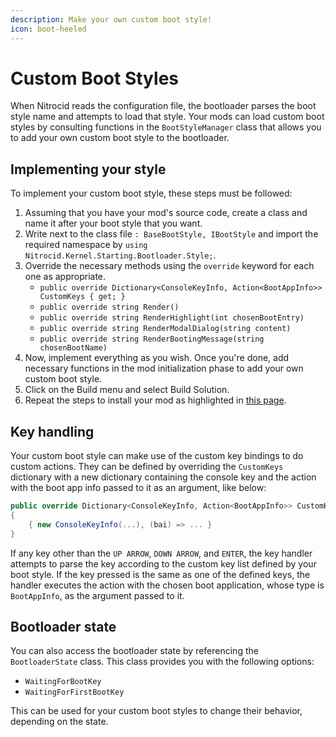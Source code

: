 ```yaml
---
description: Make your own custom boot style!
icon: boot-heeled
---
```


# Custom Boot Styles

When Nitrocid reads the configuration file, the bootloader parses the boot style name and attempts to load that style. Your mods can load custom boot styles by consulting functions in the `BootStyleManager` class that allows you to add your own custom boot style to the bootloader.

## Implementing your style

To implement your custom boot style, these steps must be followed:

1. Assuming that you have your mod's source code, create a class and name it after your boot style that you want.
2. Write next to the class file `: BaseBootStyle, IBootStyle` and import the required namespace by `using Nitrocid.Kernel.Starting.Bootloader.Style;`.
3. Override the necessary methods using the `override` keyword for each one as appropriate.
   * `public override Dictionary<ConsoleKeyInfo, Action<BootAppInfo>> CustomKeys { get; }`
   * `public override string Render()`
   * `public override string RenderHighlight(int chosenBootEntry)`
   * `public override string RenderModalDialog(string content)`
   * `public override string RenderBootingMessage(string chosenBootName)`
4. Now, implement everything as you wish. Once you're done, add necessary functions in the mod initialization phase to add your own custom boot style.
5. Click on the Build menu and select Build Solution.
6. Repeat the steps to install your mod as highlighted in [this page](../kernel-modifications/#building).

## Key handling

Your custom boot style can make use of the custom key bindings to do custom actions. They can be defined by overriding the `CustomKeys` dictionary with a new dictionary containing the console key and the action with the boot app info passed to it as an argument, like below:

```csharp
public override Dictionary<ConsoleKeyInfo, Action<BootAppInfo>> CustomKeys { get; } = new()
{
    { new ConsoleKeyInfo(...), (bai) => ... }
}
```

If any key other than the `UP ARROW`, `DOWN ARROW`, and `ENTER`, the key handler attempts to parse the key according to the custom key list defined by your boot style. If the key pressed is the same as one of the defined keys, the handler executes the action with the chosen boot application, whose type is `BootAppInfo`, as the argument passed to it.

## Bootloader state

You can also access the bootloader state by referencing the `BootloaderState` class. This class provides you with the following options:

* `WaitingForBootKey`
* `WaitingForFirstBootKey`

This can be used for your custom boot styles to change their behavior, depending on the state.
